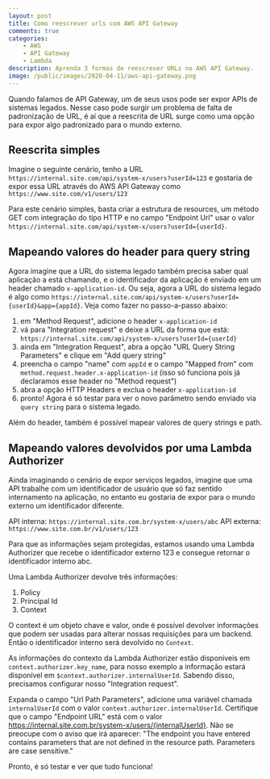 ```yaml
---
layout: post
title: Como reescrever urls com AWS API Gateway
comments: true
categories: 
    - AWS
    - API Gateway
    - Lambda
description: Aprenda 3 formas de reescrever URLs no AWS API Gateway.
image: /public/images/2020-04-11/aws-api-gateway.png
---
```


Quando falamos de API Gateway, um de seus usos pode ser expor APIs de sistemas legados. Nesse caso pode surgir um problema de falta de padronização de URL, é aí que a reescrita de URL surge como uma opção para expor algo padronizado para o mundo externo.

## Reescrita simples

Imagine o seguinte cenário, tenho a URL `https://internal.site.com/api/system-x/users?userId=123` e gostaria de expor essa URL através do AWS API Gateway como `https://www.site.com/v1/users/123`

Para este cenário simples, basta criar a estrutura de resources, um método GET com integração do tipo HTTP e no campo "Endpoint Url" usar o valor `https://internal.site.com/api/system-x/users?userId={userId}`.

## Mapeando valores do header para query string

Agora imagine que a URL do sistema legado também precisa saber qual aplicação a está chamando, e o identificador da aplicação é enviado em um header chamado `x-application-id`. Ou seja, agora a URL do sistema legado é algo como `https://internal.site.com/api/system-x/users?userId={userId}&app={appId}`. Veja como fazer no passo-a-passo abaixo:

1. em "Method Request", adicione o header `x-application-id` 
2. vá para "Integration request" e deixe a URL da forma que está: `https://internal.site.com/api/system-x/users?userId={userId}`
3. ainda em "Integration Request", abra a opção "URL Query String Parameters" e clique em "Add query string"
4. preencha o campo "name" com `appId` e o campo "Mapped from" com `method.request.header.x-application-id` (isso só funciona pois já declaramos esse header no "Method request")
6. abra a opção HTTP Headers e exclua o header `x-application-id`
5. pronto! Agora é só testar para ver o novo parâmetro sendo enviado via `query string` para o sistema legado.

Além do header, também é possível mapear valores de query strings e path.

## Mapeando valores devolvidos por uma Lambda Authorizer

Ainda imaginando o cenário de expor serviços legados, imagine que uma API trabalhe com um identificador de usuário que só faz sentido internamento na aplicação, no entanto eu gostaria de expor para o mundo externo um identificador diferente.

API interna: `https://internal.site.com.br/system-x/users/abc`
API externa: `https://www.site.com.br/v1/users/123`

Para que as informações sejam protegidas, estamos usando uma Lambda Authorizer que recebe o identificador externo 123 e consegue retornar o identificador interno abc.

Uma Lambda Authorizer devolve três informações:

1. Policy
2. Principal Id
3. Context

O context é um objeto chave e valor, onde é possível devolver informações que podem ser usadas para alterar nossas requisições para um backend. Então o identificador interno será devolvido no `Context`.

As informações do contexto da Lambda Authorizer estão disponíveis em  `context.authorizer.key_name`, para nosso exemplo a informação estará disponível em `$context.authorizer.internalUserId`. Sabendo disso, precisamos configurar nosso "Integration request".

Expanda o campo "Url Path Parameters", adicione uma variável chamada `internalUserId` com o valor `context.authorizer.internalUserId`. Certifique que o campo "Endpoint URL" está com o valor https://internal.site.com.br/system-x/users/{internalUserId}. Não se preocupe com o aviso que irá aparecer: "The endpoint you have entered contains parameters that are not defined in the resource path. Parameters are case sensitive."

Pronto, é só testar e ver que tudo funciona!